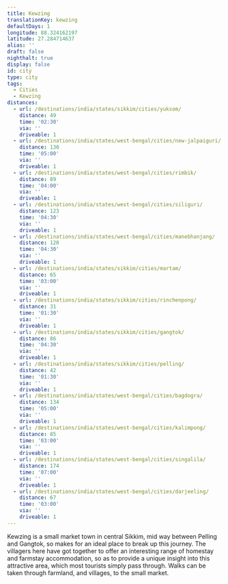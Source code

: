 ```yaml
---
title: Kewzing
translationKey: kewzing
defaultDays: 1
longitude: 88.324162197
latitude: 27.284714637
alias: ''
draft: false
nighthalt: true
display: false
id: city
type: city
tags:
  - Cities
  - Kewzing
distances:
  - url: /destinations/india/states/sikkim/cities/yuksom/
    distance: 49
    time: '02:30'
    via: ''
    driveable: 1
  - url: /destinations/india/states/west-bengal/cities/new-jalpaiguri/
    distance: 130
    time: '05:00'
    via: ''
    driveable: 1
  - url: /destinations/india/states/west-bengal/cities/rimbik/
    distance: 89
    time: '04:00'
    via: ''
    driveable: 1
  - url: /destinations/india/states/west-bengal/cities/siliguri/
    distance: 123
    time: '04:30'
    via: ''
    driveable: 1
  - url: /destinations/india/states/west-bengal/cities/manebhanjang/
    distance: 120
    time: '04:30'
    via: ''
    driveable: 1
  - url: /destinations/india/states/sikkim/cities/martam/
    distance: 65
    time: '03:00'
    via: ''
    driveable: 1
  - url: /destinations/india/states/sikkim/cities/rinchenpong/
    distance: 31
    time: '01:30'
    via: ''
    driveable: 1
  - url: /destinations/india/states/sikkim/cities/gangtok/
    distance: 86
    time: '04:30'
    via: ''
    driveable: 1
  - url: /destinations/india/states/sikkim/cities/pelling/
    distance: 42
    time: '01:30'
    via: ''
    driveable: 1
  - url: /destinations/india/states/west-bengal/cities/bagdogra/
    distance: 134
    time: '05:00'
    via: ''
    driveable: 1
  - url: /destinations/india/states/west-bengal/cities/kalimpong/
    distance: 85
    time: '03:00'
    via: ''
    driveable: 1
  - url: /destinations/india/states/west-bengal/cities/singalila/
    distance: 174
    time: '07:00'
    via: ''
    driveable: 1
  - url: /destinations/india/states/west-bengal/cities/darjeeling/
    distance: 67
    time: '03:00'
    via: ''
    driveable: 1
---
```




























































































Kewzing is a small market town in central Sikkim, mid way between Pelling and Gangtok, so makes for an ideal place to break up this journey. The villagers here have got together to offer an interesting range of homestay and farmstay accommodation, so as to provide a unique insight into this attractive area, which most tourists simply pass through. Walks can be taken through farmland, and villages, to the small market.  